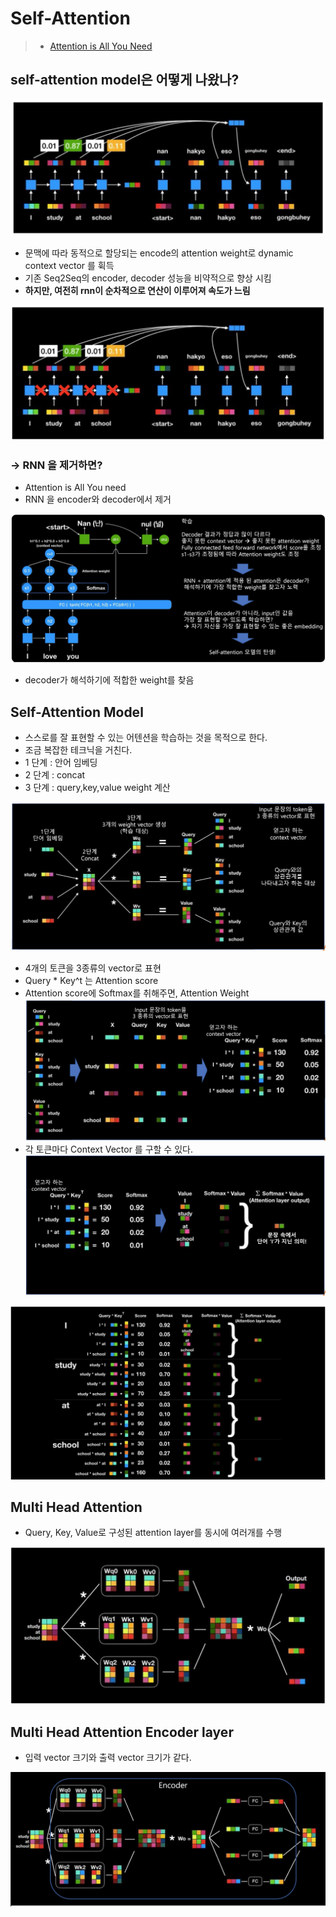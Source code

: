 # Self-Attention
 > - [Attention is All You Need](https://www.youtube.com/watch?v=mxGCEWOxfe8)
 
 <!--![Attension architecture](../img/8.png){ width=50% }-->
 <!--<img src="../img/8.png" alt="Attension architecture" style="width:50%;"/>-->
 
## self-attention model은 어떻게 나왔나?
 
 ![self-attention](../img/10.png)
 
 - 문맥에 따라 동적으로 할당되는 encode의 attention weight로 dynamic context vector 를 휙득
 - 기존 Seq2Seq의 encoder, decoder 성능을 비약적으로 향상 시킴
 - __하지만, 여전히 rnn이 순차적으로 연산이 이루어져 속도가 느림__
 
 ![self-attention model](../img/11.png)

### -> RNN 을 제거하면?

 - Attention is All You need
 - RNN 을 encoder와 decoder에서 제거
 
 ![self-attention model2](../img/12.png)

 - decoder가 해석하기에 적합한 weight를 찾음
  


## Self-Attention Model

 - 스스로를 잘 표현할 수 있는 어텐션을 학습하는 것을 목적으로 한다.
 - 조금 복잡한 테크닉을 거친다.
 - 1 단계 : 안어 임베딩
 - 2 단계 : concat
 - 3 단계 : query,key,value weight 계산
 
 ![self-attention model3](../img/13.png)

 - 4개의 토큰을 3종류의 vector로 표현
 - Query * Key^t 는 Attention score
 - Attention score에 Softmax를 취해주면, Attention Weight
 ![self-attention model4](../img/14.png)
 - 각 토큰마다 Context Vector 를 구할 수 있다.
 ![self-attention model5](../img/15.png)

 ![self-attention model6](../img/16.png)
 
## Multi Head Attention

 - Query, Key, Value로 구성된 attention layer를 동시에 여러개를 수행
 
 ![self-attention model7](../img/17.png)

## Multi Head Attention Encoder layer

 - 입력 vector 크기와 출력 vector 크기가 같다.

 ![self-attention model7](../img/18.png)
 
 
 
 
 
